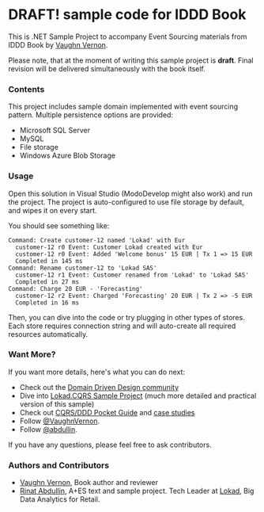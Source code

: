 DRAFT! sample code for IDDD Book 
================================

This is .NET Sample Project to accompany Event Sourcing materials 
from IDDD Book by [Vaughn Vernon](http://vaughnvernon.co/).

Please note, that at the moment of writing this sample project is **draft**. 
Final revision will be delivered simultaneously with the book itself.

### Contents

This project includes sample domain implemented with event sourcing pattern. 
Multiple persistence options are provided:

* Microsoft SQL Server
* MySQL
* File storage
* Windows Azure Blob Storage

### Usage

Open this solution in Visual Studio (ModoDevelop might also work) and
run the project. The project is auto-configured to use file storage by default,
and wipes it on every start.

You should see something like:

```
Command: Create customer-12 named 'Lokad' with Eur
  customer-12 r0 Event: Customer Lokad created with Eur
  customer-12 r0 Event: Added 'Welcome bonus' 15 EUR | Tx 1 => 15 EUR
  Completed in 145 ms
Command: Rename customer-12 to 'Lokad SAS'
  customer-12 r1 Event: Customer renamed from 'Lokad' to 'Lokad SAS'
  Completed in 27 ms
Command: Charge 20 EUR - 'Forecasting'
  customer-12 r2 Event: Charged 'Forecasting' 20 EUR | Tx 2 => -5 EUR
  Completed in 16 ms
```

Then, you can dive into the code or try plugging in other types of stores.
Each store requires connection string and will auto-create all required resources
automatically.

### Want More?

If you want more details, here's what you can do next:

* Check out the [Domain Driven Design community](http://dddcommunity.org/)
* Dive into [Lokad.CQRS Sample Project](http://lokad.github.com/lokad-cqrs/) (much more detailed and practical version of this sample)
* Check out [CQRS/DDD Pocket Guide](http://cqrsguide.com/case-studies) and [case studies](http://cqrsguide.com/case-studies)
* Follow [@VaughnVernon](https://twitter.com/#!/VaughnVernon).
* Follow [@abdullin](https://twitter.com/#!/abdullin).

If you have any questions, please feel free to ask contributors.

### Authors and Contributors

* [Vaughn Vernon](http://vaughnvernon.co/), Book author and reviewer
* [Rinat Abdullin](http://abdullin.com), A+ES text and sample project. Tech Leader at [Lokad](http://www.lokad.com/), Big Data Analytics for Retail.
